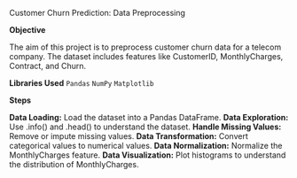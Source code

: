 Customer Churn Prediction: Data Preprocessing

**Objective**

The aim of this project is to preprocess customer churn data for a telecom company. The dataset includes features like CustomerID, MonthlyCharges, Contract, and Churn.

**Libraries Used**
`Pandas`
`NumPy`
`Matplotlib`

**Steps**

**Data Loading:** Load the dataset into a Pandas DataFrame.
**Data Exploration:** Use .info() and .head() to understand the dataset.
**Handle Missing Values:** Remove or impute missing values.
**Data Transformation:** Convert categorical values to numerical values.
**Data Normalization:** Normalize the MonthlyCharges feature.
**Data Visualization:** Plot histograms to understand the distribution of MonthlyCharges.